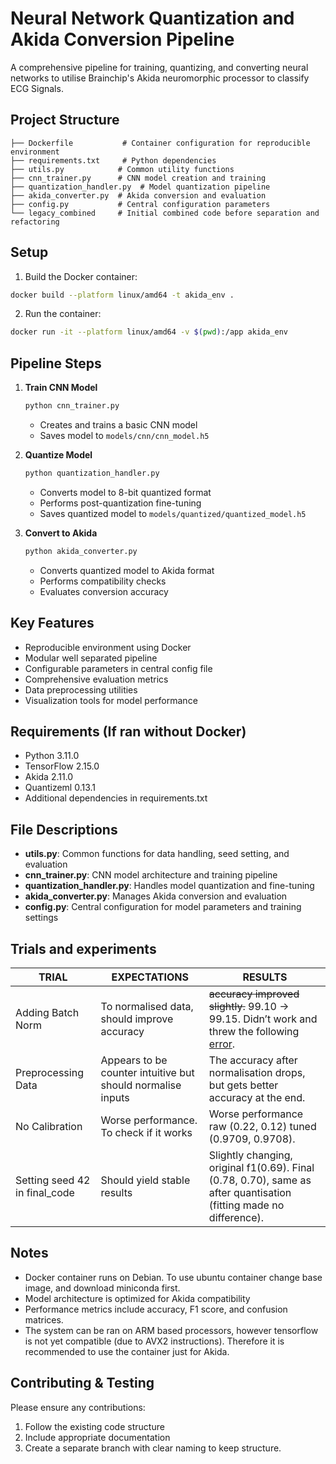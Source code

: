 # Neural Network Quantization and Akida Conversion Pipeline

A comprehensive pipeline for training, quantizing, and converting neural networks to utilise Brainchip's Akida neuromorphic processor to classify ECG Signals.

## Project Structure

```
├── Dockerfile           # Container configuration for reproducible environment
├── requirements.txt     # Python dependencies
├── utils.py            # Common utility functions
├── cnn_trainer.py      # CNN model creation and training
├── quantization_handler.py  # Model quantization pipeline
├── akida_converter.py  # Akida conversion and evaluation
├── config.py           # Central configuration parameters
└── legacy_combined     # Initial combined code before separation and refactoring
```

## Setup

1. Build the Docker container:
```bash
docker build --platform linux/amd64 -t akida_env .
```

2. Run the container:
```bash
docker run -it --platform linux/amd64 -v $(pwd):/app akida_env
```

## Pipeline Steps

1. **Train CNN Model**
   ```python
   python cnn_trainer.py
   ```
   - Creates and trains a basic CNN model
   - Saves model to `models/cnn/cnn_model.h5`

2. **Quantize Model**
   ```python
   python quantization_handler.py
   ```
   - Converts model to 8-bit quantized format
   - Performs post-quantization fine-tuning
   - Saves quantized model to `models/quantized/quantized_model.h5`

3. **Convert to Akida**
   ```python
   python akida_converter.py
   ```
   - Converts quantized model to Akida format
   - Performs compatibility checks
   - Evaluates conversion accuracy

## Key Features

- Reproducible environment using Docker
- Modular well separated pipeline
- Configurable parameters in central config file
- Comprehensive evaluation metrics
- Data preprocessing utilities
- Visualization tools for model performance

## Requirements (If ran without Docker)

- Python 3.11.0
- TensorFlow 2.15.0
- Akida 2.11.0
- Quantizeml 0.13.1
- Additional dependencies in requirements.txt


## File Descriptions

- **utils.py**: Common functions for data handling, seed setting, and evaluation
- **cnn_trainer.py**: CNN model architecture and training pipeline
- **quantization_handler.py**: Handles model quantization and fine-tuning
- **akida_converter.py**: Manages Akida conversion and evaluation
- **config.py**: Central configuration for model parameters and training settings

## Trials and experiments
| TRIAL                          | EXPECTATIONS                                               | RESULTS                                                                 |
|--------------------------------|-----------------------------------------------------------|-------------------------------------------------------------------------|
| Adding Batch Norm              | To normalised data, should improve accuracy              | ~~accuracy improved slightly.~~ 99.10 → 99.15. Didn’t work and threw the following [error](#). |
| Preprocessing Data             | Appears to be counter intuitive but should normalise inputs | The accuracy after normalisation drops, but gets better accuracy at the end. |
| No Calibration                 | Worse performance. To check if it works                  | Worse performance raw (0.22, 0.12) tuned (0.9709, 0.9708).             |
| Setting seed 42 in final_code  | Should yield stable results                              | Slightly changing, original f1(0.69). Final (0.78, 0.70), same as after quantisation (fitting made no difference). |


## Notes

- Docker container runs on Debian. To use ubuntu container change base image, and download miniconda first.
- Model architecture is optimized for Akida compatibility
- Performance metrics include accuracy, F1 score, and confusion matrices.
- The system can be ran on ARM based processors, however tensorflow is not yet compatible (due to AVX2 instructions). Therefore it is recommended to use the container just for Akida.

## Contributing & Testing

Please ensure any contributions:
1. Follow the existing code structure
2. Include appropriate documentation
3. Create a separate branch with clear naming to keep structure.
